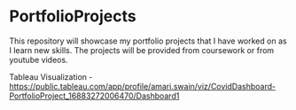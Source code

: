 # PortfolioProjects
This repository will showcase my portfolio projects that I have worked on as I learn new skills. The projects will be provided from coursework or from youtube videos.

Tableau Visualization - https://public.tableau.com/app/profile/amari.swain/viz/CovidDashboard-PortfolioProject_16883272006470/Dashboard1
